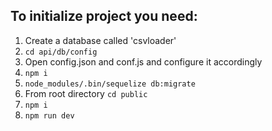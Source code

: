 ## To initialize project you need:

1. Create a database called 'csvloader'
2.  ```cd api/db/config```
3. Open config.json and conf.js and configure it accordingly
4. ```npm i```
5. ```node_modules/.bin/sequelize db:migrate```
6. From root directory ```cd public```
7. ```npm i```
8. ```npm run dev```